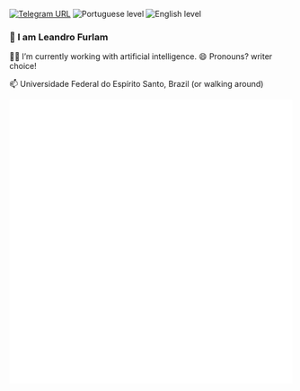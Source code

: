 [![Telegram URL](https://img.shields.io/twitter/url?label=Telegram&logo=telegram&style=social&url=https%3A%2F%2Ft.me%2Fismlhbb)](https://t.me/furlamos)
![Portuguese level](https://img.shields.io/badge/PT--BR-N-brightgreen)
![English level](https://img.shields.io/badge/EN-C1-green)

### 👋 I am Leandro Furlam

🌱🔭 I’m currently working with artificial intelligence. 😄 Pronouns? writer choice!

📫 Universidade Federal do Espírito Santo, Brazil (or walking around)

![Metrics](https://github.com/leandrofturi/leandrofturi/blob/master/github-metrics.svg)